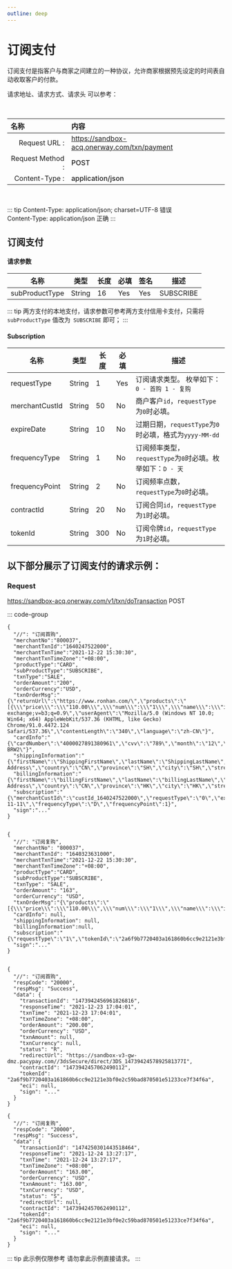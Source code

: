 ```yaml
---
outline: deep
---
```

<script setup>
 

import {reactive, ref, watch, onMounted, unref } from 'vue'; 
import {requestGen, secret} from "./util/utils";
import {ProductTypeEnumTable,SubProductTypeEnumTable,TxnTypeEnumTable,Subscription,NotifyTypeEnum,TxnTypeEnum,TxnStatusEnum} from "./util/constants";
import CMExample from './components/CMExample.vue';
import CMNote from './components/CMNote.vue';
import CustomPopover from './components/element-ui/CustomPopover.vue'; 
import CustomTable from "./components/element-ui/CustomTable.vue";
import {TopRight, View} from "@element-plus/icons-vue";
import { ClickOutside as vClickOutside } from 'element-plus';


</script>

# 订阅支付
订阅支付是指客户与商家之间建立的一种协议，允许商家根据预先设定的时间表自动收取客户的付款。


请求地址、请求方式、请求头 可以参考：

<br>

|   <div style="text-align: left;">名称</div>| 内容                                                          |
|----------------:|:---------------------------------------------------------------|
| Request URL :    | https://sandbox-acq.onerway.com/txn/payment  |
| Request Method : | <div style="color:var(--vp-c-brand-1);font-weight:500;"> POST  </div>                                                        |
| Content-Type :  | <div style="color:var(--vp-c-brand-1);font-weight:500;">application/json      </div>                                        |

<br>

<div class="alertbox3">

::: tip  Content-Type: application/json; charset=UTF-8 错误   <br>Content-Type: application/json 正确 
:::

</div>


## 订阅支付

#### 请求参数

<div class="custom-table bordered-table">

| 名称             | 类型     | 长度 | 必填  | 签名  | 描述                           |
|----------------|--------|----|-----|-----|------------------------------|
| subProductType | String | 16 | Yes | Yes | SUBSCRIBE |

</div>



<div class="alertbox4">

::: tip   两方支付的本地支付，请求参数可参考两方支付信用卡支付，只需将`subProductType` 值改为` SUBSCRIBE` 即可；
:::

</div>

#### Subscription

<div class="custom-table bordered-table">

| 名称             | 类型     | 长度  | 必填  | 描述                                  |
|----------------|--------|-----|-----|-------------------------------------|
| requestType    | String | 1   | Yes | 订阅请求类型。 枚举如下：`0 - 首购 1 - 复购`          |
| merchantCustId | String | 50  | No  | 商户客户`id`，`requestType`为`0`时必填。            |
| expireDate     | String | 10  | No  | 过期日期，`requestType`为`0`时必填，格式为`yyyy-MM-dd `|
| frequencyType  | String | 1   | No  | 订阅频率类型，`requestType`为`0`时必填。枚举如下：`D - 天 ` |
| frequencyPoint | String | 2   | No  | 订阅频率点数，`requestType`为`0`时必填。            |
| contractId     | String | 20  | No  | 订阅合同`id`，`requestType`为`1`时必填。            |
| tokenId        | String | 300 | No  | 订阅令牌`id`，`requestType`为`1`时必填。            |

</div>

## 以下部分展示了订阅支付的请求示例：

### Request

https://sandbox-acq.onerway.com/v1/txn/doTransaction <Badge type="tip">POST</Badge>


::: code-group

```json[订阅首购请求]
{
  "//": "订阅首购",
  "merchantNo":"800037",
  "merchantTxnId":"1640247522000",
  "merchantTxnTime":"2021-12-22 15:30:30",
  "merchantTxnTimeZone":"+08:00",
  "productType":"CARD",
  "subProductType":"SUBSCRIBE",
  "txnType":"SALE",
  "orderAmount":"200",
  "orderCurrency":"USD",
  "txnOrderMsg":"{\"returnUrl\":\"https://www.ronhan.com/\",\"products\":\"[{\\\"price\\\":\\\"110.00\\\",\\\"num\\\":\\\"1\\\",\\\"name\\\":\\\"iphone11\\\",\\\"currency\\\":\\\"USD\\\"}]\",\"transactionIp\":\"127.0.0.1\",\"appId\":1458672763818790912,\"javaEnabled\":false,\"colorDepth\":\"24\",\"screenHeight\":\"1080\",\"screenWidth\":\"1920\",\"timeZoneOffset\":\"-480\",\"accept\":\"text/html,application/xhtml+xml,application/xml;q=0.9,image/avif,image/webp,image/apng,*/*;q=0.8,application/signed-exchange;v=b3;q=0.9\",\"userAgent\":\"Mozilla/5.0 (Windows NT 10.0; Win64; x64) AppleWebKit/537.36 (KHTML, like Gecko) Chrome/91.0.4472.124 Safari/537.36\",\"contentLength\":\"340\",\"language\":\"zh-CN\"}",
  "cardInfo":"{\"cardNumber\":\"4000027891380961\",\"cvv\":\"789\",\"month\":\"12\",\"year\":\"2022\",\"holderName\":\"CL BRW2\"}",
  "shippingInformation":"{\"firstName\":\"ShippingFirstName\",\"lastName\":\"ShippingLastName\",\"phone\":\"188888888888\",\"email\":\"shipping@test.com\",\"postalCode\":\"888888\",\"address\":\"Shipping Address\",\"country\":\"CN\",\"province\":\"SH\",\"city\":\"SH\",\"street\":\"lujiazui\",\"number\":\"1\",\"identityNumber\":\"110000\"}",
  "billingInformation":"{\"firstName\":\"billingFirstName\",\"lastName\":\"billingLastName\",\"phone\":\"18600000000\",\"email\":\"billing@test.com\",\"postalCode\":\"430000\",\"address\":\"Billing Address\",\"country\":\"CN\",\"province\":\"HK\",\"city\":\"HK\",\"street\":\"jianshazui\",\"number\":\"2\",\"identityNumber\":\"220000\"}",
  "subscription":"{\"merchantCustId\":\"custId_1640247522000\",\"requestType\":\"0\",\"expireDate\":\"2022-11-11\",\"frequencyType\":\"D\",\"frequencyPoint\":1}",
  "sign":"..."
}


```

```json[订阅复购请求]
{
  "//": "订阅复购",
  "merchantNo": "800037",
  "merchantTxnId": "1640323631000",
  "merchantTxnTime":"2021-12-22 15:30:30",
  "merchantTxnTimeZone":"+08:00",
  "productType":"CARD",
  "subProductType":"SUBSCRIBE",
  "txnType": "SALE",
  "orderAmount": "163",
  "orderCurrency": "USD",
  "txnOrderMsg":"{\"products\":\"[{\\\"price\\\":\\\"110.00\\\",\\\"num\\\":\\\"1\\\",\\\"name\\\":\\\"iphone11\\\",\\\"currency\\\":\\\"USD\\\"}]\"}",
  "cardInfo": null,
  "shippingInformation": null,
  "billingInformation":null,
  "subscription":"{\"requestType\":\"1\",\"tokenId\":\"2a6f9b7720403a161860b6cc9e2121e3bf0e2c59bad870501e51233ce7f34f6a\",\"contractId\":\"1473942457062490112\"}",
  "sign":"..."
}


```

```json[订阅首购响应]
{
  "//": "订阅首购",
  "respCode": "20000",
  "respMsg": "Success",
  "data": {
    "transactionId": "1473942456961826816",
    "responseTime": "2021-12-23 17:04:01",
    "txnTime": "2021-12-23 17:04:01",
    "txnTimeZone": "+08:00",
    "orderAmount": "200.00",
    "orderCurrency": "USD",
    "txnAmount": null,
    "txnCurrency": null,
    "status": "R",
    "redirectUrl": "https://sandbox-v3-gw-dmz.pacypay.com//3dsSecure/direct/3DS_1473942457892581377I",
    "contractId": "1473942457062490112",
    "tokenId": "2a6f9b7720403a161860b6cc9e2121e3bf0e2c59bad870501e51233ce7f34f6a",
    "eci": null,
    "sign": "..."
  }
}

```



```json[订阅复购响应]
{
  "//": "订阅复购",
  "respCode": "20000",
  "respMsg": "Success",
  "data": {
    "transactionId": "1474250301443518464",
    "responseTime": "2021-12-24 13:27:17",
    "txnTime": "2021-12-24 13:27:17",
    "txnTimeZone": "+08:00",
    "orderAmount": "163.00",
    "orderCurrency": "USD",
    "txnAmount": "163.00",
    "txnCurrency": "USD",
    "status": "S",
    "redirectUrl": null,
    "contractId": "1473942457062490112",
    "tokenId": "2a6f9b7720403a161860b6cc9e2121e3bf0e2c59bad870501e51233ce7f34f6a",
    "eci": null,
    "sign": "..."
  }
}

```

<div class="alertbox4">

::: tip 此示例仅限参考 请勿拿此示例直接请求。
:::

</div>


